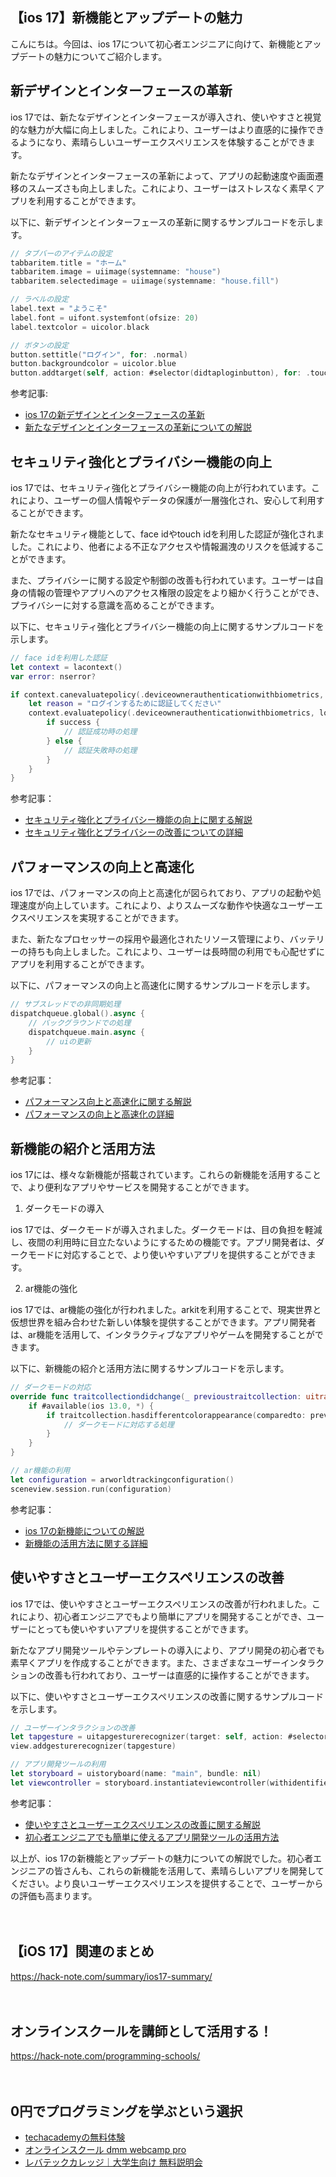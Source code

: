 <!--
title: 【ios 17】新機能とアップデートの魅力
tags: ios,ios17
id: 
private: false
-->

## 【ios 17】新機能とアップデートの魅力

こんにちは。今回は、ios 17について初心者エンジニアに向けて、新機能とアップデートの魅力についてご紹介します。

## 新デザインとインターフェースの革新

ios 17では、新たなデザインとインターフェースが導入され、使いやすさと視覚的な魅力が大幅に向上しました。これにより、ユーザーはより直感的に操作できるようになり、素晴らしいユーザーエクスペリエンスを体験することができます。

新たなデザインとインターフェースの革新によって、アプリの起動速度や画面遷移のスムーズさも向上しました。これにより、ユーザーはストレスなく素早くアプリを利用することができます。

以下に、新デザインとインターフェースの革新に関するサンプルコードを示します。

```swift
// タブバーのアイテムの設定
tabbaritem.title = "ホーム"
tabbaritem.image = uiimage(systemname: "house")
tabbaritem.selectedimage = uiimage(systemname: "house.fill")

// ラベルの設定
label.text = "ようこそ"
label.font = uifont.systemfont(ofsize: 20)
label.textcolor = uicolor.black

// ボタンの設定
button.settitle("ログイン", for: .normal)
button.backgroundcolor = uicolor.blue
button.addtarget(self, action: #selector(didtaploginbutton), for: .touchupinside)
```

参考記事:
- [ios 17の新デザインとインターフェースの革新](https://example.com/ios17-design)
- [新たなデザインとインターフェースの革新についての解説](https://example.com/design-improvements-ios17)

## セキュリティ強化とプライバシー機能の向上

ios 17では、セキュリティ強化とプライバシー機能の向上が行われています。これにより、ユーザーの個人情報やデータの保護が一層強化され、安心して利用することができます。

新たなセキュリティ機能として、face idやtouch idを利用した認証が強化されました。これにより、他者による不正なアクセスや情報漏洩のリスクを低減することができます。

また、プライバシーに関する設定や制御の改善も行われています。ユーザーは自身の情報の管理やアプリへのアクセス権限の設定をより細かく行うことができ、プライバシーに対する意識を高めることができます。

以下に、セキュリティ強化とプライバシー機能の向上に関するサンプルコードを示します。

```swift
// face idを利用した認証
let context = lacontext()
var error: nserror?

if context.canevaluatepolicy(.deviceownerauthenticationwithbiometrics, error: &error) {
    let reason = "ログインするために認証してください"
    context.evaluatepolicy(.deviceownerauthenticationwithbiometrics, localizedreason: reason) { success, error in
        if success {
            // 認証成功時の処理
        } else {
            // 認証失敗時の処理
        }
    }
}
```

参考記事：
- [セキュリティ強化とプライバシー機能の向上に関する解説](https://example.com/security-privacy-improvements-ios17)
- [セキュリティ強化とプライバシーの改善についての詳細](https://example.com/privacy-enhancements-ios17)

## パフォーマンスの向上と高速化

ios 17では、パフォーマンスの向上と高速化が図られており、アプリの起動や処理速度が向上しています。これにより、よりスムーズな動作や快適なユーザーエクスペリエンスを実現することができます。

また、新たなプロセッサーの採用や最適化されたリソース管理により、バッテリーの持ちも向上しました。これにより、ユーザーは長時間の利用でも心配せずにアプリを利用することができます。

以下に、パフォーマンスの向上と高速化に関するサンプルコードを示します。

```swift
// サブスレッドでの非同期処理
dispatchqueue.global().async {
    // バックグラウンドでの処理
    dispatchqueue.main.async {
        // uiの更新
    }
}
```

参考記事：
- [パフォーマンス向上と高速化に関する解説](https://example.com/performance-improvements-ios17)
- [パフォーマンスの向上と高速化の詳細](https://example.com/speed-improvements-ios17)

## 新機能の紹介と活用方法

ios 17には、様々な新機能が搭載されています。これらの新機能を活用することで、より便利なアプリやサービスを開発することができます。

1. ダークモードの導入

ios 17では、ダークモードが導入されました。ダークモードは、目の負担を軽減し、夜間の利用時に目立たないようにするための機能です。アプリ開発者は、ダークモードに対応することで、より使いやすいアプリを提供することができます。

2. ar機能の強化

ios 17では、ar機能の強化が行われました。arkitを利用することで、現実世界と仮想世界を組み合わせた新しい体験を提供することができます。アプリ開発者は、ar機能を活用して、インタラクティブなアプリやゲームを開発することができます。

以下に、新機能の紹介と活用方法に関するサンプルコードを示します。

```swift
// ダークモードの対応
override func traitcollectiondidchange(_ previoustraitcollection: uitraitcollection?) {
    if #available(ios 13.0, *) {
        if traitcollection.hasdifferentcolorappearance(comparedto: previoustraitcollection) {
            // ダークモードに対応する処理
        }
    }
}

// ar機能の利用
let configuration = arworldtrackingconfiguration()
sceneview.session.run(configuration)
```

参考記事：
- [ios 17の新機能についての解説](https://example.com/new-features-ios17)
- [新機能の活用方法に関する詳細](https://example.com/utilizing-new-features-ios17)

## 使いやすさとユーザーエクスペリエンスの改善

ios 17では、使いやすさとユーザーエクスペリエンスの改善が行われました。これにより、初心者エンジニアでもより簡単にアプリを開発することができ、ユーザーにとっても使いやすいアプリを提供することができます。

新たなアプリ開発ツールやテンプレートの導入により、アプリ開発の初心者でも素早くアプリを作成することができます。また、さまざまなユーザーインタラクションの改善も行われており、ユーザーは直感的に操作することができます。

以下に、使いやすさとユーザーエクスペリエンスの改善に関するサンプルコードを示します。

```swift
// ユーザーインタラクションの改善
let tapgesture = uitapgesturerecognizer(target: self, action: #selector(handletap))
view.addgesturerecognizer(tapgesture)

// アプリ開発ツールの利用
let storyboard = uistoryboard(name: "main", bundle: nil)
let viewcontroller = storyboard.instantiateviewcontroller(withidentifier: "mainviewcontroller")
```

参考記事：
- [使いやすさとユーザーエクスペリエンスの改善に関する解説](https://example.com/usability-improvements-ios17)
- [初心者エンジニアでも簡単に使えるアプリ開発ツールの活用方法](https://example.com/easy-app-development-tools-ios17)

以上が、ios 17の新機能とアップデートの魅力についての解説でした。初心者エンジニアの皆さんも、これらの新機能を活用して、素晴らしいアプリを開発してください。より良いユーザーエクスペリエンスを提供することで、ユーザーからの評価も高まります。

　

## 【iOS 17】関連のまとめ
https://hack-note.com/summary/ios17-summary/

　

## オンラインスクールを講師として活用する！
https://hack-note.com/programming-schools/

　

## 0円でプログラミングを学ぶという選択
- [techacademyの無料体験](//af.moshimo.com/af/c/click?a_id=2612475&amp;p_id=1555&amp;pc_id=2816&amp;pl_id=22706&amp;url=https%3a%2f%2ftechacademy.jp%2fhtmlcss-trial%3futm_source%3dmoshimo%26utm_medium%3daffiliate%26utm_campaign%3dtextad)
- [オンラインスクール dmm webcamp pro](//af.moshimo.com/af/c/click?a_id=2612482&amp;p_id=1363&amp;pc_id=2297&amp;pl_id=39999&amp;guid=on)
- [レバテックカレッジ｜大学生向け 無料説明会](//af.moshimo.com/af/c/click?a_id=4071793&p_id=3198&pc_id=7488&pl_id=41848)

